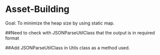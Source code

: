 # Asset-Building

Goal: To minimize the heap size by using static map.


##Need to check with JSONParseUtilClass that the output is in required format

##Add JSONParseUtilClass in Utils class as a method used.
